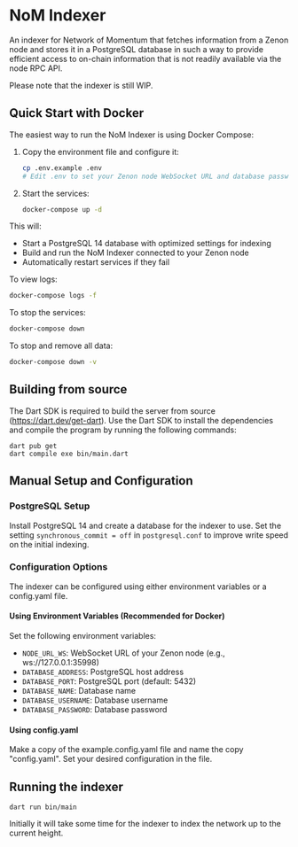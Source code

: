 # NoM Indexer
An indexer for Network of Momentum that fetches information from a Zenon node and stores it in a PostgreSQL database in such a way to provide efficient access to on-chain information that is not readily available via the node RPC API.

Please note that the indexer is still WIP.

## Quick Start with Docker

The easiest way to run the NoM Indexer is using Docker Compose:

1. Copy the environment file and configure it:
   ```bash
   cp .env.example .env
   # Edit .env to set your Zenon node WebSocket URL and database password
   ```

2. Start the services:
   ```bash
   docker-compose up -d
   ```

This will:
- Start a PostgreSQL 14 database with optimized settings for indexing
- Build and run the NoM Indexer connected to your Zenon node
- Automatically restart services if they fail

To view logs:
```bash
docker-compose logs -f
```

To stop the services:
```bash
docker-compose down
```

To stop and remove all data:
```bash
docker-compose down -v
```

## Building from source
The Dart SDK is required to build the server from source (https://dart.dev/get-dart).
Use the Dart SDK to install the dependencies and compile the program by running the following commands:
```
dart pub get
dart compile exe bin/main.dart
```

## Manual Setup and Configuration

### PostgreSQL Setup
Install PostgreSQL 14 and create a database for the indexer to use. Set the setting ```synchronous_commit = off``` in ```postgresql.conf``` to improve write speed on the initial indexing.

### Configuration Options

The indexer can be configured using either environment variables or a config.yaml file.

#### Using Environment Variables (Recommended for Docker)
Set the following environment variables:
- `NODE_URL_WS`: WebSocket URL of your Zenon node (e.g., ws://127.0.0.1:35998)
- `DATABASE_ADDRESS`: PostgreSQL host address
- `DATABASE_PORT`: PostgreSQL port (default: 5432)
- `DATABASE_NAME`: Database name
- `DATABASE_USERNAME`: Database username
- `DATABASE_PASSWORD`: Database password

#### Using config.yaml
Make a copy of the example.config.yaml file and name the copy "config.yaml". Set your desired configuration in the file.

## Running the indexer
```
dart run bin/main
```

Initially it will take some time for the indexer to index the network up to the current height.
